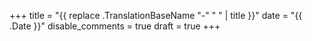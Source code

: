 +++
title = "{{ replace .TranslationBaseName "-" " " | title }}"
date = "{{ .Date }}"
disable_comments = true
draft = true
+++

